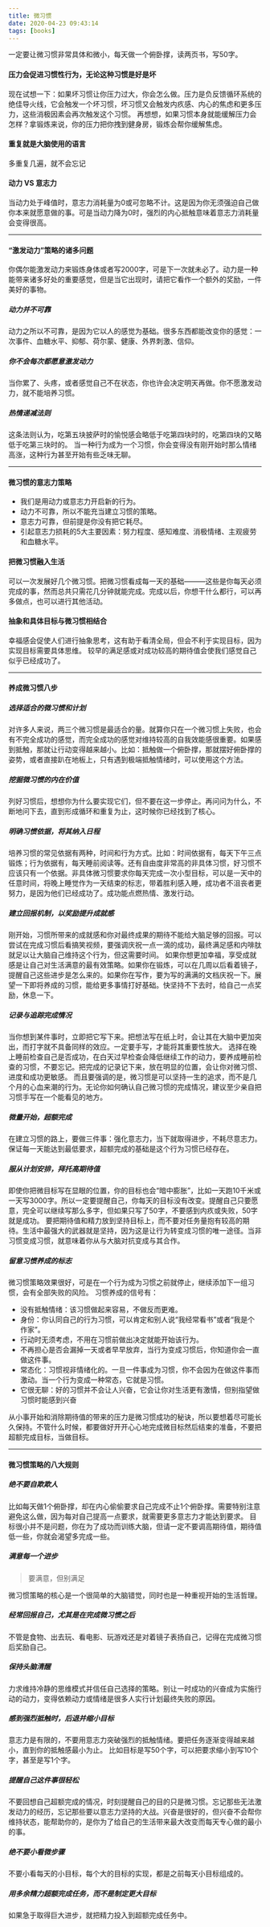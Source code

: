 ```yaml
---
title: 微习惯
date: 2020-04-23 09:43:14
tags: [books]
---
```

一定要让微习惯非常具体和微小，每天做一个俯卧撑，读两页书，写50字。
<!-- more -->
#### 压力会促进习惯性行为，无论这种习惯是好是坏
现在试想一下：如果坏习惯让你压力过大，你会怎么做。压力是负反馈循环系统的绝佳导火线，它会触发一个坏习惯，坏习惯又会触发内疚感、内心的焦虑和更多压力，这些消极因素会再次触发这个习惯。
再想想，如果习惯本身就能缓解压力会怎样？拿锻炼来说，你的压力把你拽到健身房，锻炼会帮你缓解焦虑。

#### 重复就是大脑使用的语言
多重复几遍，就不会忘记

#### 动力 VS 意志力
当动力处于峰值时，意志力消耗量为0或可忽略不计。这是因为你无须强迫自己做你本来就愿意做的事。可是当动力降为0时，强烈的内心抵触意味着意志力消耗量会变得很高。

---

#### “激发动力”策略的诸多问题
你偶尔能激发动力来锻炼身体或者写2000字，可是下一次就未必了。动力是一种能带来诸多好处的重要感觉，但是当它出现时，请把它看作一个额外的奖励，一件美好的事物。
##### 动力并不可靠
动力之所以不可靠，是因为它以人的感觉为基础。很多东西都能改变你的感觉：一次事件、血糖水平、抑郁、荷尔蒙、健康、外界刺激、信仰。
##### 你不会每次都愿意激发动力
当你累了、头疼，或者感觉自己不在状态，你也许会决定明天再做。你不愿激发动力，就不能培养习惯。
##### 热情递减法则
这条法则认为，吃第五块披萨时的愉悦感会略低于吃第四块时的，吃第四块的又略低于吃第三块时的。
当一种行为成为一个习惯，你会变得没有刚开始时那么情绪高涨，这种行为甚至开始有些乏味无聊。

---

#### 微习惯的意志力策略
- 我们是用动力或意志力开启新的行为。
- 动力不可靠，所以不能充当建立习惯的策略。
- 意志力可靠，但前提是你没有把它耗尽。
- 引起意志力损耗的5大主要因素：努力程度、感知难度、消极情绪、主观疲劳和血糖水平。

#### 把微习惯融入生活
可以一次发展好几个微习惯。把微习惯看成每一天的基础———这些是你每天必须完成的事，然而总共只需花几分钟就能完成。完成以后，你想干什么都行，可以再多做点，也可以进行其他活动。

#### 抽象和具体目标与微习惯相结合
幸福感会促使人们进行抽象思考，这有助于看清全局，但会不利于实现目标，因为实现目标需要具体思维。
较早的满足感或对成功较高的期待值会使我们感觉自己似乎已经成功了。

---

#### 养成微习惯八步
##### 选择适合的微习惯和计划
对许多人来说，两三个微习惯是最适合的量。就算你只在一个微习惯上失败，也会有不完全成功的感觉，而完全成功的感觉对维持较高的自我效能感很重要。如果感到抵触，那就让行动变得越来越小。比如：抵触做一个俯卧撑，那就摆好俯卧撑的姿势，或者直接趴在地板上，只有遇到极端抵触情绪时，可以使用这个方法。
##### 挖掘微习惯的内在价值
列好习惯后，想想你为什么要实现它们，但不要在这一步停止。再问问为什么，不断地问下去，直到形成循环和重复为止，这时候你已经找到了核心。
##### 明确习惯依据，将其纳入日程
培养习惯的常见依据有两种，时间和行为方式。比如：时间依据有，每天下午三点锻炼；行为依据有，每天睡前阅读等。还有自由度非常高的非具体习惯，好习惯不应该只有一个依据。非具体微习惯要求你每天完成一次小型目标，可以是一天中的任意时间，将晚上睡觉作为一天结束的标志，带着胜利感入睡，成功者不沮丧者更努力，是因为他们已经成功了。成功能点燃热情、激发行动。
##### 建立回报机制，以奖励提升成就感
刚开始，习惯所带来的成就感和你对最终成果的期待不能给大脑足够的回报。可以尝试在完成习惯后看搞笑视频，要强调庆祝一点一滴的成功，最终满足感和内啡肽就足以让大脑自己维持这个行为，但这需要时间。
如果你想更加幸福，享受成就感是让自己对生活满意的最有效策略。如果你在锻炼，可以在几周以后看着镜子，提醒自己这些进步是怎么来的。如果你在写作，要为写的满满的文档庆祝一下。展望一下即将养成的习惯，能给更多事情打好基础。快坚持不下去时，给自己一点奖励，休息一下。
##### 记录与追踪完成情况
当你想到某件事时，立即把它写下来。把想法写在纸上时，会让其在大脑中更加突出，而打字就不具备同样的效应。一定要手写，才能将其重要性放大。
选择在晚上睡前检查自己是否成功，在白天过早检查会降低继续工作的动力，要养成睡前检查的习惯，不要忘记。把完成的记录记下来，放在明显的位置，会让你对微习惯、进度和成功更敏感。
而且要强调的是，微习惯是可以坚持一生的追求，而不是几个月的心血来潮的行为。无论你如何确认自己微习惯的完成情况，建议至少亲自把习惯手写在一个能看见的地方。
##### 微量开始，超额完成
在建立习惯的路上，要做三件事：强化意志力，当下就取得进步，不耗尽意志力。保证每一天能达到最低要求，超额完成的基础是这个行为习惯已经存在。
##### 服从计划安排，拜托高期待值
即使你把微目标写在显眼的位置，你的目标也会“暗中膨胀”，比如一天跑10千米或一天写3000字。所以一定要提醒自己，你每天的目标没有改变。提醒自己只要愿意，完全可以继续写那么多字，但如果只写了50字，不要感到内疚或失败，50字就是成功。
要把期待值和精力放到坚持目标上，而不要对任务量抱有较高的期待。生活中最强大的武器就是坚持，因为这是让行为转变成习惯的唯一途径。当非习惯变成习惯，就意味着你从与大脑对抗变成与其合作。
##### 留意习惯养成的标志
微习惯策略效果很好，可是在一个行为成为习惯之前就停止，继续添加下一组习惯，会有全部失败的风险。
习惯养成的信号有：
- 没有抵触情绪：该习惯做起来容易，不做反而更难。
- 身份：你认同自己的行为习惯，可以肯定和别人说“我经常看书”或者“我是个作家”。
- 行动时无须考虑，不用在习惯前做出决定就能开始该行为。
- 不再担心是否会漏掉一天或者早早放弃，当行为变成习惯后，你知道你会一直做这件事。
- 常态化：习惯视非情绪化的。一旦一件事成为习惯，你不会因为在做这件事而激动。当一个行为变成一种常态，它就是习惯。
- 它很无聊：好的习惯并不会让人兴奋，它会让你对生活更有激情，但别指望做习惯时能感到兴奋

从小事开始和消除期待值的带来的压力是微习惯成功的秘诀，所以要想着尽可能长久保持。不管什么时候，都要做好开开心心地完成微目标然后结束的准备，不要把超额完成目标，当做目标。

---

#### 微习惯策略的八大规则
##### 绝不要自欺欺人
比如每天做1个俯卧撑，却在内心偷偷要求自己完成不止1个俯卧撑。需要特别注意避免这么做，因为每对自己提高一点要求，就需要更多意志力才能达到要求。
目标很小并不是问题，你在为了成功而训练大脑，但请一定不要调高期待值，期待值低一些，你就会渴望多完成一些。
##### 满意每一个进步
>要满意，但别满足

微习惯策略的核心是一个很简单的大脑错觉，同时也是一种重视开始的生活哲理。
##### 经常回报自己，尤其是在完成微习惯之后
不管是食物、出去玩、看电影、玩游戏还是对着镜子表扬自己，记得在完成微习惯后奖励自己。
##### 保持头脑清醒
力求维持冷静的思维模式并信任自己选择的策略。别让一时成功的兴奋成为实施行动的动力，变得依赖动力或情绪是很多人实行计划最终失败的原因。
##### 感到强烈抵触时，后退并缩小目标
意志力是有限的，不要用意志力突破强烈的抵触情绪。要把任务逐渐变得越来越小，直到你的抵触感最小为止。
比如目标是写50个字，可以把要求缩小到写10个字，甚至是写1个字。
##### 提醒自己这件事很轻松
不要回想自己超额完成的情况，时刻提醒自己的目的只是微习惯。忘记那些无法激发动力的经历，忘记那些要以意志力坚持的大战。兴奋是很好的，但兴奋不会帮你维持状态，能帮助你的，是你为了给自己的生活带来最大改变而每天专心做的最小的事。
##### 绝不要小看微步骤
不要小看每天的小目标，每个大的目标的实现，都是之前每天小目标组成的。
##### 用多余精力超额完成任务，而不是制定更大目标
如果急于取得巨大进步，就把精力投入到超额完成任务中。
